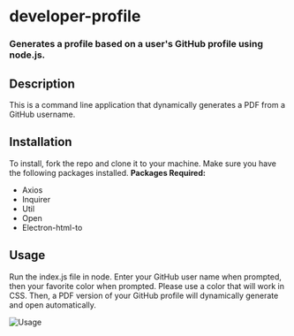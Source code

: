# developer-profile
### Generates a profile based on a user's GitHub profile using node.js.

## Description
This is a command line application that dynamically generates a PDF from a GitHub username.

## Installation
To install, fork the repo and clone it to your machine. Make sure you have the following packages installed.
**Packages Required:** 
- Axios
- Inquirer
- Util
- Open
- Electron-html-to

## Usage
Run the index.js file in node. Enter your GitHub user name when prompted, then your favorite color when prompted. Please use a color that will work in CSS. Then, a PDF version of your GitHub profile will dynamically generate and open automatically.

![Usage](dev_profile.gif)

